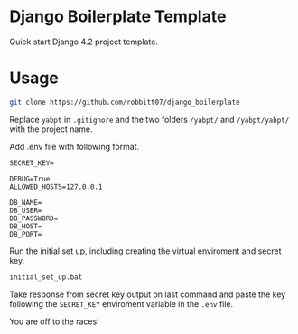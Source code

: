 # Django Boilerplate Template

Quick start Django 4.2 project template.

# Usage

```bash
git clone https://github.com/robbitt07/django_boilerplate
```

Replace `yabpt` in `.gitignore` and the two folders `/yabpt/` and `/yabpt/yabpt/` with the project name.

Add .env file with following format.
```
SECRET_KEY=

DEBUG=True
ALLOWED_HOSTS=127.0.0.1

DB_NAME=
DB_USER=
DB_PASSWORD=
DB_HOST=
DB_PORT=
```

Run the initial set up, including creating the virtual enviroment and secret key.
```bash
initial_set_up.bat
```

Take response from secret key output on last command and paste the key following the `SECRET_KEY` enviroment variable in the `.env` file.

You are off to the races!